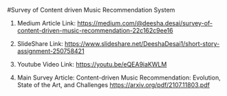 #Survey of Content driven Music Recommendation System

1. Medium Article Link:
https://medium.com/@deesha.desai/survey-of-content-driven-music-recommendation-22c162c9ee16
  
2. SlideShare Link:
https://www.slideshare.net/DeeshaDesai1/short-story-assignment-250758421


3. Youtube Video Link:
https://youtu.be/eQEA9iaKWLM

4. Main Survey Article:
Content-driven Music Recommendation:
Evolution, State of the Art, and Challenges
https://arxiv.org/pdf/2107.11803.pdf




